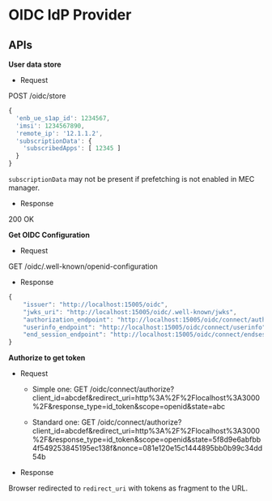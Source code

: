 # OIDC IdP Provider

## APIs

**User data store**

- Request

POST /oidc/store

```js
{
  'enb_ue_s1ap_id': 1234567,
  'imsi': 1234567890,
  'remote_ip': '12.1.1.2',
  'subscriptionData': {
    'subscribedApps': [ 12345 ]
  }
}
```

`subscriptionData` may not be present if prefetching is not enabled in MEC manager.

- Response

200 OK

**Get OIDC Configuration**

- Request

GET /oidc/.well-known/openid-configuration

- Response

```js
{
    "issuer": "http://localhost:15005/oidc",
    "jwks_uri": "http://localhost:15005/oidc/.well-known/jwks",
    "authorization_endpoint": "http://localhost:15005/oidc/connect/authorize",
    "userinfo_endpoint": "http://localhost:15005/oidc/connect/userinfo",
    "end_session_endpoint": "http://localhost:15005/oidc/connect/endsession"
}
```

**Authorize to get token**

- Request

  - Simple one: GET /oidc/connect/authorize?client_id=abcdef&redirect_uri=http%3A%2F%2Flocalhost%3A3000%2F&response_type=id_token&scope=openid&state=abc

  - Standard one: GET /oidc/connect/authorize?client_id=abcdef&redirect_uri=http%3A%2F%2Flocalhost%3A3000%2F&response_type=id_token&scope=openid&state=5f8d9e6abfbb4f549253845195ec138f&nonce=081e120e15c1444895bb0b99c34dd54b

- Response

Browser redirected to `redirect_uri` with tokens as fragment to the URL.
